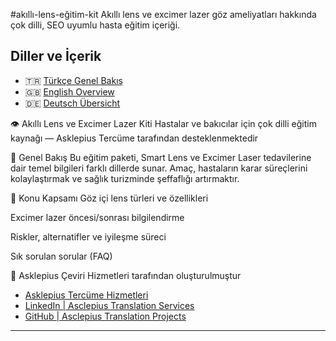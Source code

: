 #akıllı-lens-eğitim-kit
Akıllı lens ve excimer lazer göz ameliyatları hakkında çok dilli, SEO uyumlu hasta eğitim içeriği.
## Diller ve İçerik

- 🇹🇷 [Türkçe Genel Bakış](content/tr/overview)
- 🇬🇧 [English Overview](content/en/overview.md)
- 🇩🇪 [Deutsch Übersicht](content/de/overview)
  

👁 Akıllı Lens ve Excimer Lazer Kiti
Hastalar ve bakıcılar için çok dilli eğitim kaynağı — Asklepius Tercüme tarafından desteklenmektedir

📌 Genel Bakış
Bu eğitim paketi, Smart Lens ve Excimer Laser tedavilerine dair temel bilgileri farklı dillerde sunar. Amaç, hastaların karar süreçlerini kolaylaştırmak ve sağlık turizminde şeffaflığı artırmaktır.

🧠 Konu Kapsamı
Göz içi lens türleri ve özellikleri

Excimer lazer öncesi/sonrası bilgilendirme

Riskler, alternatifler ve iyileşme süreci

Sık sorulan sorular (FAQ)

💼 Asklepius Çeviri Hizmetleri tarafından oluşturulmuştur

- [Asklepius Tercüme Hizmetleri](https://www.asklepiustercume.com/tr/)  
- [LinkedIn | Asclepius Translation Services](https://www.linkedin.com/company/asclepius-translation-services/?viewAsMember=true)  
- [GitHub | Asclepius Translation Projects](https://github.com/asclepiustranslation)

---
